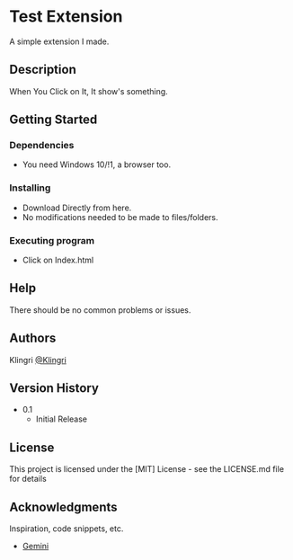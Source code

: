 # Test Extension

A simple extension I made.

## Description

When You Click on It, It show's something.

## Getting Started

### Dependencies

* You need Windows 10/!1, a browser too.

### Installing

* Download Directly from here.
* No modifications needed to be made to files/folders.

### Executing program

* Click on Index.html

## Help

There should be no common problems or issues.

## Authors

Klingri 
[@Klingri](https://github.com/Klingri)

## Version History

* 0.1
    * Initial Release

## License

This project is licensed under the [MIT] License - see the LICENSE.md file for details

## Acknowledgments

Inspiration, code snippets, etc.
* [Gemini](https://gemini.google.com/app)
